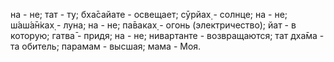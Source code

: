на - не; тат - ту; бха̄сайате - освещает; сӯрйах̣ - солнце; на - не; ш́аш́а̄н̇ках̣ - луна; на - не; па̄ваках̣ - огонь (электричество); йат - в которую; гатва̄ - придя; на - не; нивартанте - возвращаются; тат дха̄ма - та обитель; парамам - высшая; мама - Моя.